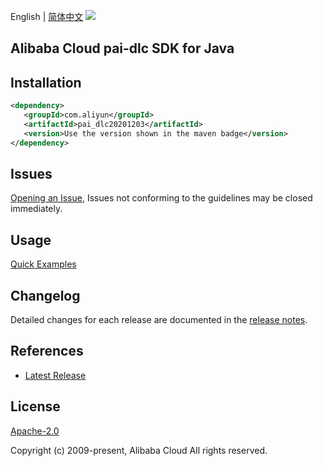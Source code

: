 English | [简体中文](README-CN.md)
![](https://aliyunsdk-pages.alicdn.com/icons/AlibabaCloud.svg)

## Alibaba Cloud pai-dlc SDK for Java

## Installation

```xml
<dependency>
   <groupId>com.aliyun</groupId>
   <artifactId>pai_dlc20201203</artifactId>
   <version>Use the version shown in the maven badge</version>
</dependency>
```

## Issues
[Opening an Issue](https://github.com/aliyun/alibabacloud-java-sdk/issues/new), Issues not conforming to the guidelines may be closed immediately.

## Usage
[Quick Examples](https://github.com/aliyun/alibabacloud-java-sdk/blob/master/docs/0-Examples-EN.md#quick-examples)

## Changelog
Detailed changes for each release are documented in the [release notes](./ChangeLog.txt).

## References
* [Latest Release](https://github.com/aliyun/alibabacloud-java-sdk/)

## License
[Apache-2.0](http://www.apache.org/licenses/LICENSE-2.0)

Copyright (c) 2009-present, Alibaba Cloud All rights reserved.